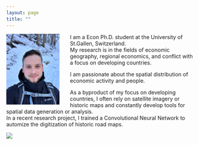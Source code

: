 ```yaml
---
layout: page
title: ""
---
```


<img align="left" width="28%" height="28%" src="assets/github-img/profile.png" style="margin-right: 2em">

<p> I am a Econ Ph.D. student at the University of St.Gallen, Switzerland. <br>
My research is in the fields of economic geography, regional economics, and conflict with a focus on developing countries. </p>

<p> I am passionate about the spatial distribution of economic activity and people. </p>

<p> As a byproduct of my focus on developing countries, I often rely on satellite imagery or historic maps and constantly develop tools for spatial data generation or analysis. <br>
In a recent research project, I trained a Convolutional Neural Network to automize the digitization of historic road maps. </p>

<img src="assets/github-img/saentis-crop.png">
